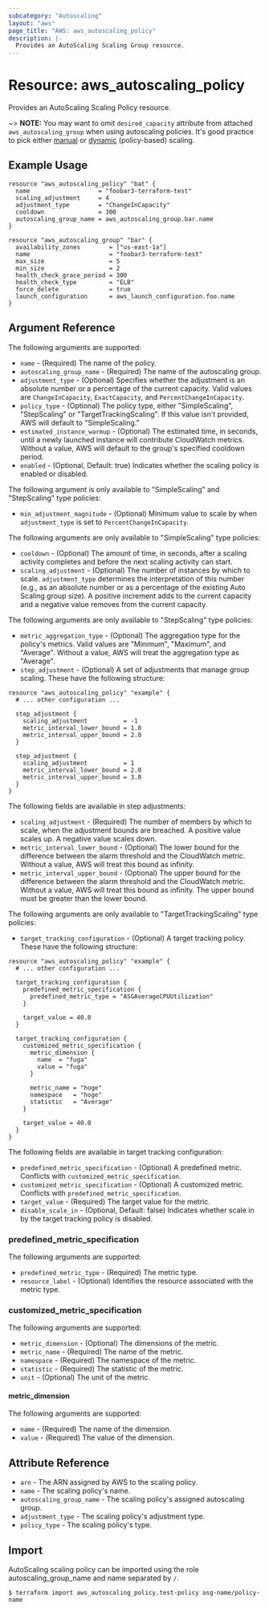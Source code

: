 ```yaml
---
subcategory: "Autoscaling"
layout: "aws"
page_title: "AWS: aws_autoscaling_policy"
description: |-
  Provides an AutoScaling Scaling Group resource.
---
```


# Resource: aws_autoscaling_policy

Provides an AutoScaling Scaling Policy resource.

~> **NOTE:** You may want to omit `desired_capacity` attribute from attached `aws_autoscaling_group`
when using autoscaling policies. It's good practice to pick either
[manual](https://docs.aws.amazon.com/AutoScaling/latest/DeveloperGuide/as-manual-scaling.html)
or [dynamic](https://docs.aws.amazon.com/AutoScaling/latest/DeveloperGuide/as-scale-based-on-demand.html)
(policy-based) scaling.

## Example Usage

```hcl
resource "aws_autoscaling_policy" "bat" {
  name                   = "foobar3-terraform-test"
  scaling_adjustment     = 4
  adjustment_type        = "ChangeInCapacity"
  cooldown               = 300
  autoscaling_group_name = aws_autoscaling_group.bar.name
}

resource "aws_autoscaling_group" "bar" {
  availability_zones        = ["us-east-1a"]
  name                      = "foobar3-terraform-test"
  max_size                  = 5
  min_size                  = 2
  health_check_grace_period = 300
  health_check_type         = "ELB"
  force_delete              = true
  launch_configuration      = aws_launch_configuration.foo.name
}
```

## Argument Reference

The following arguments are supported:

* `name` - (Required) The name of the policy.
* `autoscaling_group_name` - (Required) The name of the autoscaling group.
* `adjustment_type` - (Optional) Specifies whether the adjustment is an absolute number or a percentage of the current capacity. Valid values are `ChangeInCapacity`, `ExactCapacity`, and `PercentChangeInCapacity`.
* `policy_type` - (Optional) The policy type, either "SimpleScaling", "StepScaling" or "TargetTrackingScaling". If this value isn't provided, AWS will default to "SimpleScaling."
* `estimated_instance_warmup` - (Optional) The estimated time, in seconds, until a newly launched instance will contribute CloudWatch metrics. Without a value, AWS will default to the group's specified cooldown period.
* `enabled` - (Optional, Default: true) Indicates whether the scaling policy is enabled or disabled.

The following argument is only available to "SimpleScaling" and "StepScaling" type policies:

* `min_adjustment_magnitude` - (Optional) Minimum value to scale by when `adjustment_type` is set to `PercentChangeInCapacity`.

The following arguments are only available to "SimpleScaling" type policies:

* `cooldown` - (Optional) The amount of time, in seconds, after a scaling activity completes and before the next scaling activity can start.
* `scaling_adjustment` - (Optional) The number of instances by which to scale. `adjustment_type` determines the interpretation of this number (e.g., as an absolute number or as a percentage of the existing Auto Scaling group size). A positive increment adds to the current capacity and a negative value removes from the current capacity.

The following arguments are only available to "StepScaling" type policies:

* `metric_aggregation_type` - (Optional) The aggregation type for the policy's metrics. Valid values are "Minimum", "Maximum", and "Average". Without a value, AWS will treat the aggregation type as "Average".
* `step_adjustment` - (Optional) A set of adjustments that manage
group scaling. These have the following structure:

```hcl
resource "aws_autoscaling_policy" "example" {
  # ... other configuration ...

  step_adjustment {
    scaling_adjustment          = -1
    metric_interval_lower_bound = 1.0
    metric_interval_upper_bound = 2.0
  }

  step_adjustment {
    scaling_adjustment          = 1
    metric_interval_lower_bound = 2.0
    metric_interval_upper_bound = 3.0
  }
}
```

The following fields are available in step adjustments:

* `scaling_adjustment` - (Required) The number of members by which to
scale, when the adjustment bounds are breached. A positive value scales
up. A negative value scales down.
* `metric_interval_lower_bound` - (Optional) The lower bound for the
difference between the alarm threshold and the CloudWatch metric.
Without a value, AWS will treat this bound as infinity.
* `metric_interval_upper_bound` - (Optional) The upper bound for the
difference between the alarm threshold and the CloudWatch metric.
Without a value, AWS will treat this bound as infinity. The upper bound
must be greater than the lower bound.

The following arguments are only available to "TargetTrackingScaling" type policies:

* `target_tracking_configuration` - (Optional) A target tracking policy. These have the following structure:

```hcl
resource "aws_autoscaling_policy" "example" {
  # ... other configuration ...

  target_tracking_configuration {
    predefined_metric_specification {
      predefined_metric_type = "ASGAverageCPUUtilization"
    }

    target_value = 40.0
  }

  target_tracking_configuration {
    customized_metric_specification {
      metric_dimension {
        name  = "fuga"
        value = "fuga"
      }

      metric_name = "hoge"
      namespace   = "hoge"
      statistic   = "Average"
    }

    target_value = 40.0
  }
}
```

The following fields are available in target tracking configuration:

* `predefined_metric_specification` - (Optional) A predefined metric. Conflicts with `customized_metric_specification`.
* `customized_metric_specification` - (Optional) A customized metric. Conflicts with `predefined_metric_specification`.
* `target_value` - (Required) The target value for the metric.
* `disable_scale_in` - (Optional, Default: false) Indicates whether scale in by the target tracking policy is disabled.

### predefined_metric_specification

The following arguments are supported:

* `predefined_metric_type` - (Required) The metric type.
* `resource_label` - (Optional) Identifies the resource associated with the metric type.

### customized_metric_specification

The following arguments are supported:

* `metric_dimension` - (Optional) The dimensions of the metric.
* `metric_name` - (Required) The name of the metric.
* `namespace` - (Required) The namespace of the metric.
* `statistic` - (Required) The statistic of the metric.
* `unit` - (Optional) The unit of the metric.

#### metric_dimension

The following arguments are supported:

* `name` - (Required) The name of the dimension.
* `value` - (Required) The value of the dimension.

## Attribute Reference

* `arn` - The ARN assigned by AWS to the scaling policy.
* `name` - The scaling policy's name.
* `autoscaling_group_name` - The scaling policy's assigned autoscaling group.
* `adjustment_type` - The scaling policy's adjustment type.
* `policy_type` - The scaling policy's type.

## Import

AutoScaling scaling policy can be imported using the role autoscaling_group_name and name separated by `/`.

```
$ terraform import aws_autoscaling_policy.test-policy asg-name/policy-name
```
